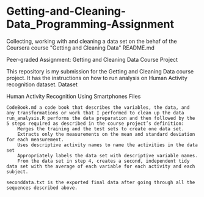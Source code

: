 # Getting-and-Cleaning-Data_Programming-Assignment
Collecting, working with and cleaning a data set on the behaf of the Coursera course "Getting and Cleaning Data"
README.md


Peer-graded Assignment: Getting and Cleaning Data Course Project

This repository is my submission for the Getting and Cleaning Data course project. It has the instructions on how to run analysis on Human Activity recognition dataset.
Dataset

Human Activity Recognition Using Smartphones
Files

    CodeBook.md a code book that describes the variables, the data, and any transformations or work that I performed to clean up the data
    run_analysis.R performs the data preparation and then followed by the 5 steps required as described in the course project’s definition:
        Merges the training and the test sets to create one data set.
        Extracts only the measurements on the mean and standard deviation for each measurement.
        Uses descriptive activity names to name the activities in the data set
        Appropriately labels the data set with descriptive variable names.
        From the data set in step 4, creates a second, independent tidy data set with the average of each variable for each activity and each subject.

    seconddata.txt is the exported final data after going through all the sequences described above.

